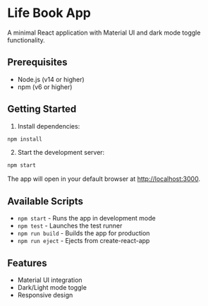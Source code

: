 # Life Book App

A minimal React application with Material UI and dark mode toggle functionality.

## Prerequisites

- Node.js (v14 or higher)
- npm (v6 or higher)

## Getting Started

1. Install dependencies:
```bash
npm install
```

2. Start the development server:
```bash
npm start
```

The app will open in your default browser at [http://localhost:3000](http://localhost:3000).

## Available Scripts

- `npm start` - Runs the app in development mode
- `npm test` - Launches the test runner
- `npm run build` - Builds the app for production
- `npm run eject` - Ejects from create-react-app

## Features

- Material UI integration
- Dark/Light mode toggle
- Responsive design 